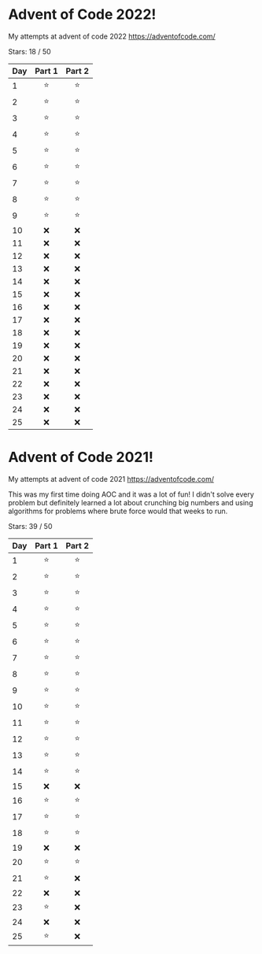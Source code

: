 # Advent of Code 2022!

My attempts at advent of code 2022 https://adventofcode.com/

Stars: 18 / 50

| Day | Part 1 | Part 2 |
| --- | :----: | :----: |
| 1   |   ⭐   |   ⭐   |
| 2   |   ⭐   |   ⭐   |
| 3   |   ⭐   |   ⭐   |
| 4   |   ⭐   |   ⭐   |
| 5   |   ⭐   |   ⭐   |
| 6   |   ⭐   |   ⭐   |
| 7   |   ⭐   |   ⭐   |
| 8   |   ⭐   |   ⭐   |
| 9   |   ⭐   |   ⭐   |
| 10  |   ❌   |   ❌   |
| 11  |   ❌   |   ❌   |
| 12  |   ❌   |   ❌   |
| 13  |   ❌   |   ❌   |
| 14  |   ❌   |   ❌   |
| 15  |   ❌   |   ❌   |
| 16  |   ❌   |   ❌   |
| 17  |   ❌   |   ❌   |
| 18  |   ❌   |   ❌   |
| 19  |   ❌   |   ❌   |
| 20  |   ❌   |   ❌   |
| 21  |   ❌   |   ❌   |
| 22  |   ❌   |   ❌   |
| 23  |   ❌   |   ❌   |
| 24  |   ❌   |   ❌   |
| 25  |   ❌   |   ❌   |

# Advent of Code 2021!

My attempts at advent of code 2021 https://adventofcode.com/

This was my first time doing AOC and it was a lot of fun! I didn't solve every problem but definitely learned a lot about crunching big numbers and using algorithms for problems where brute force would that weeks to run.

Stars: 39 / 50

| Day | Part 1 | Part 2 |
| --- | :----: | :----: |
| 1   |   ⭐   |   ⭐   |
| 2   |   ⭐   |   ⭐   |
| 3   |   ⭐   |   ⭐   |
| 4   |   ⭐   |   ⭐   |
| 5   |   ⭐   |   ⭐   |
| 6   |   ⭐   |   ⭐   |
| 7   |   ⭐   |   ⭐   |
| 8   |   ⭐   |   ⭐   |
| 9   |   ⭐   |   ⭐   |
| 10  |   ⭐   |   ⭐   |
| 11  |   ⭐   |   ⭐   |
| 12  |   ⭐   |   ⭐   |
| 13  |   ⭐   |   ⭐   |
| 14  |   ⭐   |   ⭐   |
| 15  |   ❌   |   ❌   |
| 16  |   ⭐   |   ⭐   |
| 17  |   ⭐   |   ⭐   |
| 18  |   ⭐   |   ⭐   |
| 19  |   ❌   |   ❌   |
| 20  |   ⭐   |   ⭐   |
| 21  |   ⭐   |   ❌   |
| 22  |   ❌   |   ❌   |
| 23  |   ⭐   |   ❌   |
| 24  |   ❌   |   ❌   |
| 25  |   ⭐   |   ❌   |
